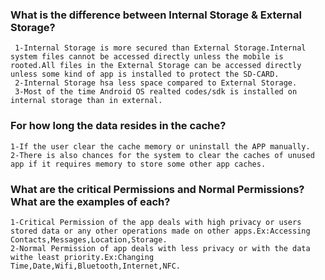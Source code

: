 ### What is the difference between Internal Storage & External Storage?
	 1-Internal Storage is more secured than External Storage.Internal system files cannot be accessed directly unless the mobile is      rooted.All files in the External Storage can be accessed directly unless some kind of app is installed to protect the SD-CARD.
	 2-Internal Storage hsa less space compared to External Storage.
	 3-Most of the time Android OS realted codes/sdk is installed on internal storage than in external.

### For how long the data resides in the cache?
	1-If the user clear the cache memory or uninstall the APP manually.
	2-There is also chances for the system to clear the caches of unused app if it requires memory to store some other app caches.

### What are the critical Permissions and Normal Permissions? What are the examples of each?
	1-Critical Permission of the app deals with high privacy or users stored data or any other operations made on other apps.Ex:Accessing Contacts,Messages,Location,Storage.
	2-Normal Permission of app deals with less privacy or with the data withe least priority.Ex:Changing Time,Date,Wifi,Bluetooth,Internet,NFC.
